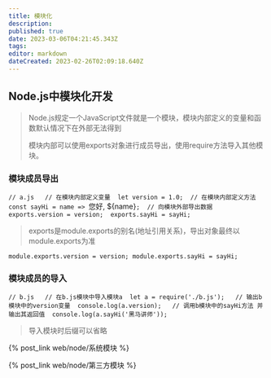 ```yaml
---
title: 模块化
description: 
published: true
date: 2023-03-06T04:21:45.343Z
tags: 
editor: markdown
dateCreated: 2023-02-26T02:09:18.640Z
---
```


## Node.js中模块化开发

> Node.js规定一个JavaScript文件就是一个模块，模块内部定义的变量和函数默认情况下在外部无法得到
>
> 模块内部可以使用exports对象进行成员导出，使用require方法导入其他模块。

### **模块成员导出**

`// a.js   // 在模块内部定义变量  let version = 1.0;  // 在模块内部定义方法  const sayHi = name => ​`您好, ${name}`;  // 向模块外部导出数据   exports.version = version;  exports.sayHi = sayHi;`

> exports是module.exports的别名(地址引用关系)，导出对象最终以module.exports为准

`module.exports.version = version; module.exports.sayHi = sayHi;`

### **模块成员的导入**

`// b.js   // 在b.js模块中导入模块a  let a = require('./b.js');   // 输出b模块中的version变量  console.log(a.version);   // 调用b模块中的sayHi方法 并输出其返回值  console.log(a.sayHi('黑马讲师'));`

> 导入模块时后缀可以省略

{% post_link web/node/系统模块 %}

{% post_link web/node/第三方模块 %}